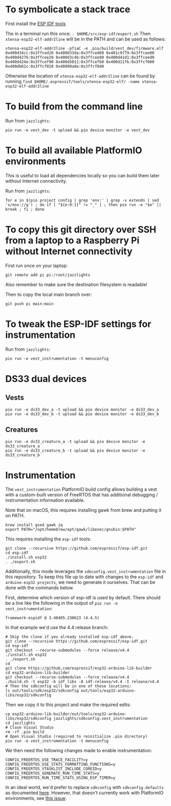 # To symbolicate a stack trace

First install the [ESP IDF tools](https://docs.espressif.com/projects/esp-idf/en/latest/esp32/get-started/linux-macos-setup.html)

The in a terminal run this once: `. $HOME/src/esp-idf/export.sh`
Then `xtensa-esp32-elf-addr2line` will be in the PATH and can be used as follows:

`xtensa-esp32-elf-addr2line -pfiaC -e .pio/build/vest_dev/firmware.elf 0x400d34cc:0x3ffced20 0x400d33da:0x3ffced60 0x401c9779:0x3ffcee00 0x400d4276:0x3ffcee20 0x400d3c4b:0x3ffcee80 0x400d41d1:0x3ffceed0 0x400d424e:0x3ffcef90 0x400d5011:0x3ffcefb0 0x400d11fb:0x3ffcf000 0x400db62c:0x3ffcf020 0x40090a8e:0x3ffcf040`

Otherwise the location of `xtensa-esp32-elf-addr2line` can be found by running `find $HOME/.espressif/tools/xtensa-esp32-elf/ -name xtensa-esp32-elf-addr2line`

# To build from the command line

Run from `jazzlights`:

```
pio run -e vest_dev -t upload && pio device monitor -e vest_dev
```

# To build all available PlatformIO environments

This is useful to load all dependencies locally so you can build them later without Internet connectivity.

Run from `jazzlights`:

```
for e in $(pio project config | grep 'env:' | grep -v extends | sed 's/env://g') ; do if [ "${e:0:1}" != "_" ] ; then pio run -e "$e" || break ; fi ; done
```

# To copy this git directory over SSH from a laptop to a Raspberry Pi without Internet connectivity

First run once on your laptop:

```
git remote add pi pi:/root/jazzlights
```

Also remember to make sure the destination filesystem is readable!

Then to copy the local main branch over:

```
git push pi main:main
```

# To tweak the ESP-IDF settings for instrumentation

Run from `jazzlights`:

```
pio run -e vest_instrumentation -t menuconfig
```

# DS33 dual devices

## Vests

```
pio run -e ds33_dev_a -t upload && pio device monitor -e ds33_dev_a
pio run -e ds33_dev_b -t upload && pio device monitor -e ds33_dev_b
```

## Creatures

```
pio run -e ds33_creature_a -t upload && pio device monitor -e ds33_creature_a
pio run -e ds33_creature_b -t upload && pio device monitor -e ds33_creature_b
```

# Instrumentation

The `vest_instrumentation` PlatformIO build config allows building a vest with a custom-built version
of FreeRTOS that has additional debugging / instrumentation information available.

Note that on macOS, this requires installing gawk from brew and putting it on PATH.

```
brew install gsed gawk jq
export PATH="/opt/homebrew/opt/gawk/libexec/gnubin:$PATH"
```

This requires installing the `esp-idf` tools:

```
git clone --recursive https://github.com/espressif/esp-idf.git
cd esp-idf
./install.sh esp32
. ./export.sh
```

Additionally, this mode leverages the `sdkconfig.vest_instrumentation` file in this repository. To keep this file up
to date with changes to the `esp-idf` and `arduino-esp32 projects`, we need to generate it ourselves. That can be
done with the commands below.

First, determine which version of esp-idf is used by default. There should be a line like the following in the output
of `pio run -e vest_instrumentation`:

```
framework-espidf @ 3.40405.230623 (4.4.5)
```

In that example we'd use the 4.4 release branch:

```
# Skip the clone if you already installed esp-idf above.
git clone --recursive https://github.com/espressif/esp-idf.git
cd esp-idf
git checkout --recurse-submodules --force release/v4.4
./install.sh esp32
. ./export.sh
cd
git clone https://github.com/espressif/esp32-arduino-lib-builder
cd esp32-arduino-lib-builder
git checkout --recurse-submodules --force release/v4.4
./build.sh -t esp32 -b idf_libs -A idf-release/v4.4 -I release/v4.4
# Then the sdkconfig will be in one of these locations:
ls out/tools/sdk/esp32/sdkconfig out/tools/esp32-arduino-libs/esp32/sdkconfig
```

Then we copy it to this project and make the required edits:

```
cp esp32-arduino-lib-builder/out/tools/esp32-arduino-libs/esp32/sdkconfig jazzlights/sdkconfig.vest_instrumentation
cd jazzlights
# Close Visual Studio
rm -rf .pio build
# Open Visual Studio (required to reinitialize .pio directory)
pio run -e vest_instrumentation -t menuconfig
```

We then need the following changes made to enable instrumentation:

```
CONFIG_FREERTOS_USE_TRACE_FACILITY=y
CONFIG_FREERTOS_USE_STATS_FORMATTING_FUNCTIONS=y
CONFIG_FREERTOS_VTASKLIST_INCLUDE_COREID=y
CONFIG_FREERTOS_GENERATE_RUN_TIME_STATS=y
CONFIG_FREERTOS_RUN_TIME_STATS_USING_ESP_TIMER=y
```

In an ideal world, we'd prefer to replace `sdkconfig` with `sdkconfig.defaults` as documented
[here](https://docs.espressif.com/projects/esp-idf/en/latest/esp32/api-reference/kconfig.html#using-sdkconfig-defaults).
However, that doesn't currently work with PlatformIO environments, see
[this issue](https://github.com/platformio/platform-espressif32/issues/638).
